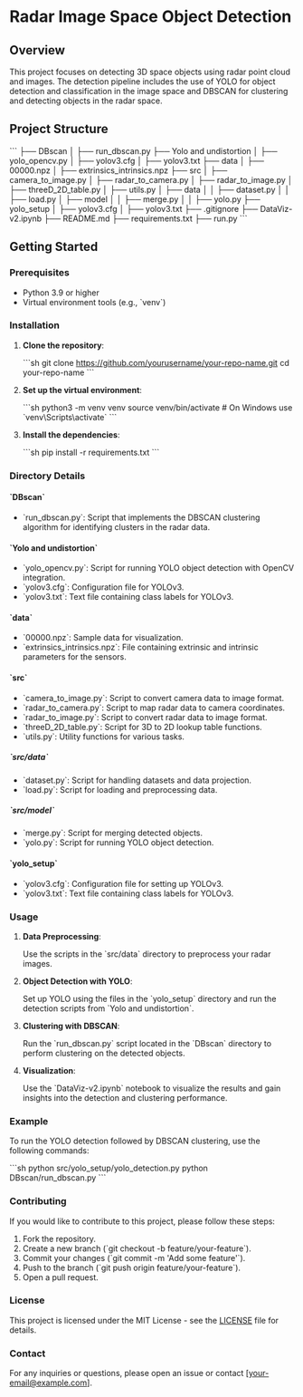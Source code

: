 
# Radar Image Space Object Detection

## Overview

This project focuses on detecting 3D space objects using radar point cloud and images. The detection pipeline includes the use of YOLO for object detection and classification in the image space and DBSCAN for clustering and detecting objects in the radar space.

## Project Structure

\`\`\`
├── DBscan
│   ├── run_dbscan.py
├── Yolo and undistortion
│   ├── yolo_opencv.py
│   ├── yolov3.cfg
│   ├── yolov3.txt
├── data
│   ├── 00000.npz
│   ├── extrinsics_intrinsics.npz
├── src
│   ├── camera_to_image.py
│   ├── radar_to_camera.py
│   ├── radar_to_image.py
│   ├── threeD_2D_table.py
│   ├── utils.py
│   ├── data
│   │   ├── dataset.py
│   │   ├── load.py
│   ├── model
│   │   ├── merge.py
│   │   ├── yolo.py
├── yolo_setup
│   ├── yolov3.cfg
│   ├── yolov3.txt
├── .gitignore
├── DataViz-v2.ipynb
├── README.md
├── requirements.txt
├── run.py
\`\`\`

## Getting Started

### Prerequisites

- Python 3.9 or higher
- Virtual environment tools (e.g., \`venv\`)

### Installation

1. **Clone the repository**:

   \`\`\`sh
   git clone https://github.com/yourusername/your-repo-name.git
   cd your-repo-name
   \`\`\`

2. **Set up the virtual environment**:

   \`\`\`sh
   python3 -m venv venv
   source venv/bin/activate  # On Windows use \`venv\Scripts\activate\`
   \`\`\`

3. **Install the dependencies**:

   \`\`\`sh
   pip install -r requirements.txt
   \`\`\`

### Directory Details

#### \`DBscan\`

- \`run_dbscan.py\`: Script that implements the DBSCAN clustering algorithm for identifying clusters in the radar data.

#### \`Yolo and undistortion\`

- \`yolo_opencv.py\`: Script for running YOLO object detection with OpenCV integration.
- \`yolov3.cfg\`: Configuration file for YOLOv3.
- \`yolov3.txt\`: Text file containing class labels for YOLOv3.

#### \`data\`

- \`00000.npz\`: Sample data for visualization.
- \`extrinsics_intrinsics.npz\`: File containing extrinsic and intrinsic parameters for the sensors.

#### \`src\`

- \`camera_to_image.py\`: Script to convert camera data to image format.
- \`radar_to_camera.py\`: Script to map radar data to camera coordinates.
- \`radar_to_image.py\`: Script to convert radar data to image format.
- \`threeD_2D_table.py\`: Script for 3D to 2D lookup table functions.
- \`utils.py\`: Utility functions for various tasks.

##### \`src/data\`

- \`dataset.py\`: Script for handling datasets and data projection.
- \`load.py\`: Script for loading and preprocessing data.

##### \`src/model\`

- \`merge.py\`: Script for merging detected objects.
- \`yolo.py\`: Script for running YOLO object detection.

#### \`yolo_setup\`

- \`yolov3.cfg\`: Configuration file for setting up YOLOv3.
- \`yolov3.txt\`: Text file containing class labels for YOLOv3.

### Usage

1. **Data Preprocessing**:

   Use the scripts in the \`src/data\` directory to preprocess your radar images.

2. **Object Detection with YOLO**:

   Set up YOLO using the files in the \`yolo_setup\` directory and run the detection scripts from \`Yolo and undistortion\`.

3. **Clustering with DBSCAN**:

   Run the \`run_dbscan.py\` script located in the \`DBscan\` directory to perform clustering on the detected objects.

4. **Visualization**:

   Use the \`DataViz-v2.ipynb\` notebook to visualize the results and gain insights into the detection and clustering performance.

### Example

To run the YOLO detection followed by DBSCAN clustering, use the following commands:

\`\`\`sh
python src/yolo_setup/yolo_detection.py
python DBscan/run_dbscan.py
\`\`\`

### Contributing

If you would like to contribute to this project, please follow these steps:

1. Fork the repository.
2. Create a new branch (\`git checkout -b feature/your-feature\`).
3. Commit your changes (\`git commit -m 'Add some feature'\`).
4. Push to the branch (\`git push origin feature/your-feature\`).
5. Open a pull request.

### License

This project is licensed under the MIT License - see the [LICENSE](LICENSE) file for details.

### Contact

For any inquiries or questions, please open an issue or contact [your-email@example.com].
